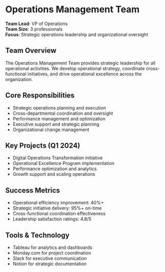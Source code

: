 # Operations Management Team

**Team Lead**: VP of Operations  
**Team Size**: 3 professionals  
**Focus**: Strategic operations leadership and organizational oversight  

## Team Overview
The Operations Management Team provides strategic leadership for all operational activities. We develop operational strategy, coordinate cross-functional initiatives, and drive operational excellence across the organization.

## Core Responsibilities
- Strategic operations planning and execution
- Cross-departmental coordination and oversight  
- Performance management and optimization
- Executive support and strategic planning
- Organizational change management

## Key Projects (Q1 2024)
- Digital Operations Transformation initiative
- Operational Excellence Program implementation
- Performance optimization and analytics
- Growth support and scaling operations

## Success Metrics
- Operational efficiency improvement: 40%+
- Strategic initiative delivery: 95%+ on-time
- Cross-functional coordination effectiveness
- Leadership satisfaction ratings: 4.8/5

## Tools & Technology
- Tableau for analytics and dashboards
- Monday.com for project coordination
- Slack for executive communication
- Notion for strategic documentation